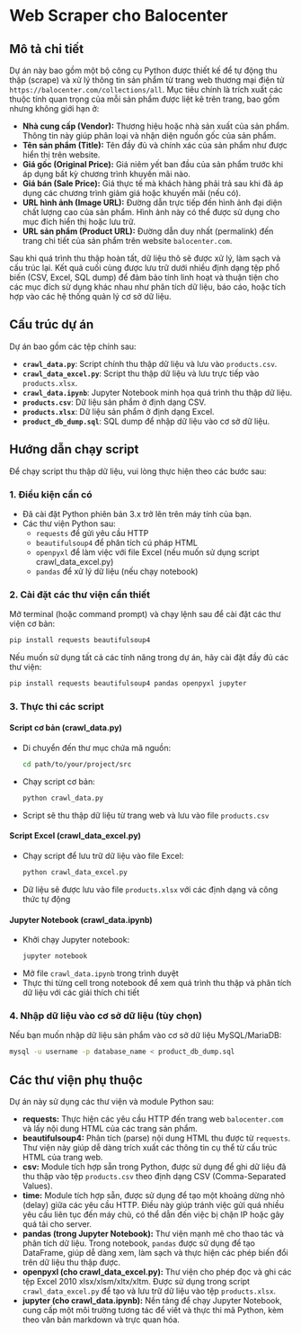 # Web Scraper cho Balocenter

## Mô tả chi tiết

Dự án này bao gồm một bộ công cụ Python được thiết kế để tự động thu thập (scrape) và xử lý thông tin sản phẩm từ trang web thương mại điện tử `https://balocenter.com/collections/all`. Mục tiêu chính là trích xuất các thuộc tính quan trọng của mỗi sản phẩm được liệt kê trên trang, bao gồm nhưng không giới hạn ở:

*   **Nhà cung cấp (Vendor):** Thương hiệu hoặc nhà sản xuất của sản phẩm. Thông tin này giúp phân loại và nhận diện nguồn gốc của sản phẩm.
*   **Tên sản phẩm (Title):** Tên đầy đủ và chính xác của sản phẩm như được hiển thị trên website.
*   **Giá gốc (Original Price):** Giá niêm yết ban đầu của sản phẩm trước khi áp dụng bất kỳ chương trình khuyến mãi nào.
*   **Giá bán (Sale Price):** Giá thực tế mà khách hàng phải trả sau khi đã áp dụng các chương trình giảm giá hoặc khuyến mãi (nếu có).
*   **URL hình ảnh (Image URL):** Đường dẫn trực tiếp đến hình ảnh đại diện chất lượng cao của sản phẩm. Hình ảnh này có thể được sử dụng cho mục đích hiển thị hoặc lưu trữ.
*   **URL sản phẩm (Product URL):** Đường dẫn duy nhất (permalink) đến trang chi tiết của sản phẩm trên website `balocenter.com`.

Sau khi quá trình thu thập hoàn tất, dữ liệu thô sẽ được xử lý, làm sạch và cấu trúc lại. Kết quả cuối cùng được lưu trữ dưới nhiều định dạng tệp phổ biến (CSV, Excel, SQL dump) để đảm bảo tính linh hoạt và thuận tiện cho các mục đích sử dụng khác nhau như phân tích dữ liệu, báo cáo, hoặc tích hợp vào các hệ thống quản lý cơ sở dữ liệu.

## Cấu trúc dự án

Dự án bao gồm các tệp chính sau:

*   **`crawl_data.py`**: Script chính thu thập dữ liệu và lưu vào `products.csv`.
*   **`crawl_data_excel.py`**: Script thu thập dữ liệu và lưu trực tiếp vào `products.xlsx`.
*   **`crawl_data.ipynb`**: Jupyter Notebook minh họa quá trình thu thập dữ liệu.
*   **`products.csv`**: Dữ liệu sản phẩm ở định dạng CSV.
*   **`products.xlsx`**: Dữ liệu sản phẩm ở định dạng Excel.
*   **`product_db_dump.sql`**: SQL dump để nhập dữ liệu vào cơ sở dữ liệu.

## Hướng dẫn chạy script

Để chạy script thu thập dữ liệu, vui lòng thực hiện theo các bước sau:

### 1. Điều kiện cần có

* Đã cài đặt Python phiên bản 3.x trở lên trên máy tính của bạn.
* Các thư viện Python sau: 
  * `requests` để gửi yêu cầu HTTP
  * `beautifulsoup4` để phân tích cú pháp HTML
  * `openpyxl` để làm việc với file Excel (nếu muốn sử dụng script crawl_data_excel.py)
  * `pandas` để xử lý dữ liệu (nếu chạy notebook)

### 2. Cài đặt các thư viện cần thiết

Mở terminal (hoặc command prompt) và chạy lệnh sau để cài đặt các thư viện cơ bản:

```bash
pip install requests beautifulsoup4
```

Nếu muốn sử dụng tất cả các tính năng trong dự án, hãy cài đặt đầy đủ các thư viện:

```bash
pip install requests beautifulsoup4 pandas openpyxl jupyter
```

### 3. Thực thi các script

#### Script cơ bản (crawl_data.py)

* Di chuyển đến thư mục chứa mã nguồn:
  ```bash
  cd path/to/your/project/src
  ```
* Chạy script cơ bản:
  ```bash
  python crawl_data.py
  ```
* Script sẽ thu thập dữ liệu từ trang web và lưu vào file `products.csv`

#### Script Excel (crawl_data_excel.py)

* Chạy script để lưu trữ dữ liệu vào file Excel:
  ```bash
  python crawl_data_excel.py
  ```
* Dữ liệu sẽ được lưu vào file `products.xlsx` với các định dạng và công thức tự động

#### Jupyter Notebook (crawl_data.ipynb)

* Khởi chạy Jupyter notebook:
  ```bash
  jupyter notebook
  ```
* Mở file `crawl_data.ipynb` trong trình duyệt
* Thực thi từng cell trong notebook để xem quá trình thu thập và phân tích dữ liệu với các giải thích chi tiết

### 4. Nhập dữ liệu vào cơ sở dữ liệu (tùy chọn)

Nếu bạn muốn nhập dữ liệu sản phẩm vào cơ sở dữ liệu MySQL/MariaDB:

```bash
mysql -u username -p database_name < product_db_dump.sql
```

## Các thư viện phụ thuộc

Dự án này sử dụng các thư viện và module Python sau:

* **requests:** Thực hiện các yêu cầu HTTP đến trang web `balocenter.com` và lấy nội dung HTML của các trang sản phẩm.
* **beautifulsoup4:** Phân tích (parse) nội dung HTML thu được từ `requests`. Thư viện này giúp dễ dàng trích xuất các thông tin cụ thể từ cấu trúc HTML của trang web.
* **csv:** Module tích hợp sẵn trong Python, được sử dụng để ghi dữ liệu đã thu thập vào tệp `products.csv` theo định dạng CSV (Comma-Separated Values).
* **time:** Module tích hợp sẵn, được sử dụng để tạo một khoảng dừng nhỏ (delay) giữa các yêu cầu HTTP. Điều này giúp tránh việc gửi quá nhiều yêu cầu liên tục đến máy chủ, có thể dẫn đến việc bị chặn IP hoặc gây quá tải cho server.
* **pandas (trong Jupyter Notebook):** Thư viện mạnh mẽ cho thao tác và phân tích dữ liệu. Trong notebook, `pandas` được sử dụng để tạo DataFrame, giúp dễ dàng xem, làm sạch và thực hiện các phép biến đổi trên dữ liệu thu thập được.
* **openpyxl (cho crawl_data_excel.py):** Thư viện cho phép đọc và ghi các tệp Excel 2010 xlsx/xlsm/xltx/xltm. Được sử dụng trong script `crawl_data_excel.py` để tạo và lưu trữ dữ liệu vào tệp `products.xlsx`.
* **jupyter (cho crawl_data.ipynb):** Nền tảng để chạy Jupyter Notebook, cung cấp một môi trường tương tác để viết và thực thi mã Python, kèm theo văn bản markdown và trực quan hóa.